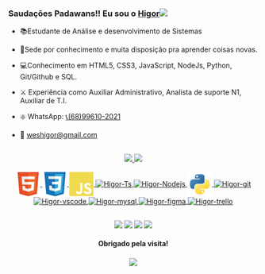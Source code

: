 
### Saudações Padawans!! Eu sou o <a href="https://github.com/weslleyhigor">Higor</a><img src="https://c.tenor.com/tuvk4qUAcaUAAAAi/baby-yoda-star-wars.gif"  height="60" align="end" />


- 📚Estudante de Análise e desenvolvimento de Sistemas
- 🔎Sede por conhecimento e muita disposição pra aprender coisas novas.
- 💻Conhecimento em HTML5, CSS3, JavaScript, NodeJs, Python, Git/Github e SQL.

- ⚔ Experiência como Auxiliar Administrativo, Analista de suporte N1, Auxiliar de T.I. 
- ❇️ WhatsApp: <a href="https://wa.me/5568996102021">📞(68)99610-2021</a>
- 📧 weshigor@gmail.com

##

<div align="center">
  <a href="https://github.com/weslleyhigor">
  <img height="180em" src="https://github-readme-stats.vercel.app/api?username=weslleyhigor&show_icons=true&theme=dark&include_all_commits=true&count_private=true"/>
  <img height="180em" src="https://github-readme-stats.vercel.app/api/top-langs/?username=weslleyhigor&layout=compact&langs_count=7&theme=dark"/>
</div>
  
<div align="center"><br>
  <img align="center" alt="Higor-HTML" width="50" src="https://raw.githubusercontent.com/devicons/devicon/master/icons/html5/html5-original.svg">
  <img align="center" alt="Higor-CSS"  width="50" src="https://raw.githubusercontent.com/devicons/devicon/master/icons/css3/css3-original.svg">
  <img align="center" alt="Higor-Js"  width="50" src="https://raw.githubusercontent.com/devicons/devicon/master/icons/javascript/javascript-plain.svg">
  <img align="center" alt="Higor-Ts" width="50"  src="https://cdn.jsdelivr.net/gh/devicons/devicon/icons/typescript/typescript-original.svg" />
  <img align="center" alt="Higor-Nodejs" width="50" src="https://cdn.jsdelivr.net/gh/devicons/devicon/icons/nodejs/nodejs-original.svg" />
  <img align="center" alt="Higor-Python" width="50" src="https://raw.githubusercontent.com/devicons/devicon/master/icons/python/python-original.svg">
  <img align="center" alt="Higor-git" width="50" src="https://img.icons8.com/color/48/000000/git.png" />
  <img align="center" alt="Higor-vscode" width="50" src="https://img.icons8.com/color/48/000000/visual-studio-code-2019.png" />
  <img align="center" alt="Higor-mysql" width="50" src="https://cdn.jsdelivr.net/gh/devicons/devicon/icons/mysql/mysql-original.svg" />
  <img align="center" alt="Higor-figma" width="50" src="https://img.icons8.com/color/48/000000/figma--v1.png" width="35" height="35" align="center"/>
  <img align="center" alt="Higor-trello" width="50" src="https://cdn.jsdelivr.net/gh/devicons/devicon/icons/trello/trello-plain.svg" />
</div>
  
##
  
<div align="center"> 
  <a href="https://www.linkedin.com/in/weslley-higor/" target="_blank"><img src="https://img.shields.io/badge/LinkedIn-0077B5?style=for-the-badge&logo=linkedin&logoColor=white"/></a>
  <a href="mailto:weshigor@gmail.com" target="_blank"><img src = "https://img.shields.io/badge/Gmail-D14836?style=for-the-badge&logo=gmail&logoColor=white"/></a> 
  <a href="https://wa.me/5568996102021" target="_blank"><img src="https://img.shields.io/badge/WhatsApp-25D366?style=for-the-badge&logo=whatsapp&logoColor=white"/></a>
  <a href="https://twitter.com/WeslleyHigor_01" target="_blank"><img src="https://img.shields.io/badge/Twitter-1DA1F2?style=for-the-badge&logo=twitter&logoColor=white"/></a>
  <h4 align="center">Obrigado pela visita!</h4>
</div>
  
<div align="center">
 <a href="#"><img src="https://c.tenor.com/3jgXtFThHTEAAAAd/xs19-baby-yoda.gif"  height="200" align="center" /> </a>
</div>
  

